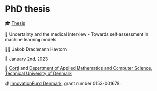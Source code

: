 # PhD thesis

🎓 [Thesis](thesis.pdf)

📙 Uncertainty and the medical interview - Towards self-assessment in machine learning models

👨‍🎓 Jakob Drachmann Havtorn

📅 January 2nd, 2023

🏫 [Corti](https://www.corti.ai) and [Department of Applied Mathematics and Computer Science, Technical University of Denmark](https://www.compute.dtu.dk/english/)

💰 [InnovationFund Denmark](https://innovationsfonden.dk/en), grant number 0153-00167B.
